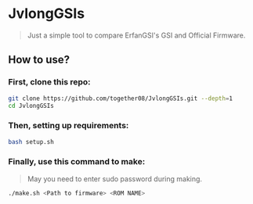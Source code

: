 # JvlongGSIs

> Just a simple tool to compare ErfanGSI's GSI and Official Firmware. 

## How to use?

### First, clone this repo:

```bash
git clone https://github.com/together08/JvlongGSIs.git --depth=1
cd JvlongGSIs
```

### Then, setting up requirements:

```bash
bash setup.sh
```

### Finally, use this command to make:

> May you need to enter sudo password during making.

```bash
./make.sh <Path to firmware> <ROM NAME>
```